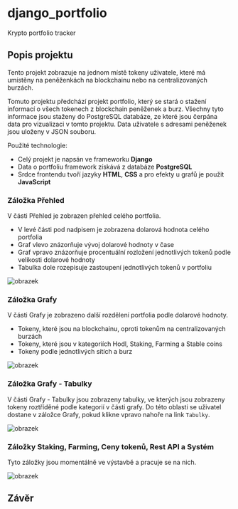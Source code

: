# django_portfolio
Krypto portfolio tracker

## Popis projektu
Tento projekt zobrazuje na jednom místě tokeny uživatele, které má umístěny na peněženkách na blockchainu nebo na centralizovaných burzách.

Tomuto projektu předchází projekt portfolio, který se stará o stažení informací o všech tokenech z blockchain peněženek a burz. 
Všechny tyto informace jsou staženy do PostgreSQL databáze, ze které jsou čerpána data pro vizualizaci v tomto projektu. 
Data uživatele s adresami peněženek jsou uloženy v JSON souboru.

Použité technologie: <br>
- Celý projekt je napsán ve frameworku <b>Django</b>
- Data o portfoliu framework získává z databáze <b>PostgreSQL</b>
- Srdce frontendu tvoří jazyky <b>HTML</b>, <b>CSS</b> a pro efekty u grafů je použit <b>JavaScript</b>

### Záložka Přehled
V části Přehled je zobrazen přehled celého portfolia. <br>
- V levé části pod nadpisem je zobrazena dolarová hodnota celého portfolia
- Graf vlevo znázorňuje vývoj dolarové hodnoty v čase
- Graf vpravo znázorňuje procentuální rozložení jednotlivých tokenů podle velikosti dolarové hodnoty
- Tabulka dole rozepisuje zastoupení jednotlivých tokenů v portfoliu

![obrazek](https://user-images.githubusercontent.com/106346624/222254316-451a65f6-1e95-4f8a-af1a-55af17c2f102.png)

### Záložka Grafy
V části Grafy je zobrazeno další rozdělení portfolia podle dolarové hodnoty. <br>
- Tokeny, které jsou na blockchainu, oproti tokenům na centralizovaných burzách
- Tokeny, které jsou v kategoriích Hodl, Staking, Farming a Stable coins
- Tokeny podle jednotlivých sítích a burz

![obrazek](https://user-images.githubusercontent.com/106346624/222254638-a5c24bd5-9910-4ae3-a7a8-1c7d25cd5bc4.png)

### Záložka Grafy - Tabulky
V části Grafy - Tabulky jsou zobrazeny tabulky, ve kterých jsou zobrazeny tokeny roztříděné podle kategorií v části grafy. Do této oblasti se uživatel dostane v záložce
Grafy, pokud klikne vpravo nahoře na link ```Tabulky```. 

![obrazek](https://user-images.githubusercontent.com/106346624/222256558-7157a347-d21f-4450-9f70-64d1c622ab87.png)

### Záložky Staking, Farming, Ceny tokenů, Rest API a Systém
Tyto záložky jsou momentálně ve výstavbě a pracuje se na nich. 

![obrazek](https://user-images.githubusercontent.com/106346624/222256947-fd627680-748a-4d57-89e9-ef1feb696107.png)


## Závěr
